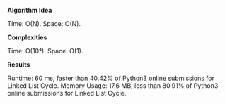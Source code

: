 **Algorithm Idea**

Time: O(N).
Space: O(N).

**Complexities**

Time: O(10⁴).
Space: O(1).

**Results**

Runtime: 60 ms, faster than 40.42% of Python3 online submissions for Linked List Cycle.
Memory Usage: 17.6 MB, less than 80.91% of Python3 online submissions for Linked List Cycle.


